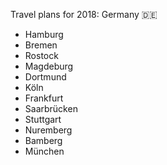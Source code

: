 Travel plans for 2018: Germany 🇩🇪
- Hamburg
- Bremen
- Rostock
- Magdeburg
- Dortmund
- Köln
- Frankfurt
- Saarbrücken
- Stuttgart
- Nuremberg
- Bamberg
- München
